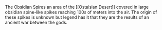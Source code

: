 The Obsidian Spires an area of the [[Ostalsian Desert]] covered in large obsidian spine-like spikes reaching 100s of meters into the air. The origin of these spikes is unknown but legend has it that they are the results of an ancient war between the gods.